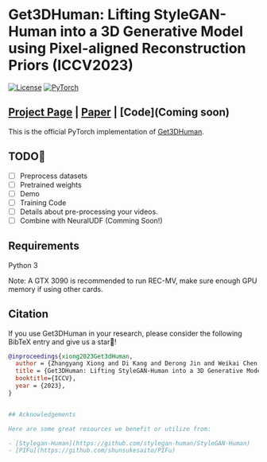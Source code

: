 # Get3DHuman: Lifting StyleGAN-Human into a 3D Generative Model using Pixel-aligned Reconstruction Priors (ICCV2023)
[![License](https://img.shields.io/badge/License-Apache_2.0-blue.svg)](https://opensource.org/licenses/Apache-2.0) 
<a href="https://pytorch.org/get-started/locally/"><img alt="PyTorch" src="https://img.shields.io/badge/PyTorch-ee4c2c?logo=pytorch&logoColor=white"></a>

## [Project Page](  ) | [Paper](https://arxiv.org/abs/2302.01162) | [Code](Coming soon)

This is the official PyTorch implementation of [Get3DHuman]().


## TODO:triangular_flag_on_post:

- [ ] Preprocess datasets
- [ ] Pretrained weights
- [ ] Demo
- [ ] Training Code
- [ ] Details about pre-processing your videos.
- [ ] Combine with NeuralUDF (Comming Soon!)

## Requirements

Python 3


Note: A GTX 3090 is recommended to run REC-MV, make sure enough GPU memory if using other cards.



 
## Citation 
If you use Get3DHuman in your research, please consider the following BibTeX entry and give us a star🌟!

```bibtex
@inproceedings{xiong2023Get3dHuman,
  author = {Zhangyang Xiong and Di Kang and Derong Jin and Weikai Chen and Linchao Bao and Shuguang Cui and Xiaoguang Han},  
  title = {Get3DHuman: Lifting StyleGAN-Human into a 3D Generative Model using Pixel-aligned Reconstruction Priors},
  booktitle={ICCV},
  year = {2023},
}


## Acknowledgements

Here are some great resources we benefit or utilize from:

- [Stylegan-Human](https://github.com/stylegan-human/StyleGAN-Human)
- [PIFu](https://github.com/shunsukesaito/PIFu)
